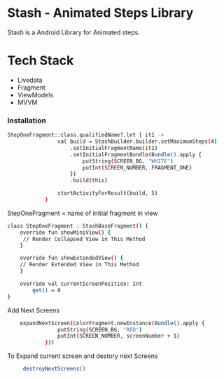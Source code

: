 # Stash - Animated Steps Library

Stash is a Android Library for Animated steps.

# Tech Stack
- Livedata
- Fragment
- ViewModels
- MVVM

### Installation
```sh
StepOneFragment::class.qualifiedName?.let { it1 ->
                val build = StashBuilder.builder.setMaximumSteps(4)
                    .setInitialFragmentName(it1)
                    .setInitialFragmentBundle(Bundle().apply {
                        putString(SCREEN_BG, "WHITE")
                        putInt(SCREEN_NUMBER, FRAGMENT_ONE)
                    })
                    .build(this)

                startActivityForResult(build, 5)
            }
```
StepOneFragment = name of initial fragment in view

```sh
class StepOneFragment : StashBaseFragment() {
    override fun showMiniView() {
     // Render Collapsed View in This Method
    }

    override fun showExtendedView() {
    // Render Extended View in This Method
    }

    override val currentScreenPosition: Int
        get() = 0
}
```
 Add Next Screens

```sh
    expandNextScreen(ColorFragment.newInstance(Bundle().apply {
                putString(SCREEN_BG, "RED")
                putInt(SCREEN_NUMBER, screenNumber + 1)
            }))
```
 To Expand current screen and destory next Screens
```sh
     destroyNextScreens()
```

